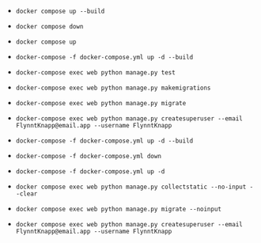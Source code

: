 - `docker compose up --build`
- `docker compose down`
- `docker compose up`




- `docker-compose -f docker-compose.yml up -d --build`
- `docker-compose exec web python manage.py test`
- `docker-compose exec web python manage.py makemigrations`
- `docker-compose exec web python manage.py migrate`
- `docker-compose exec web python manage.py createsuperuser --email FlynntKnapp@email.app --username FlynntKnapp`

- `docker-compose -f docker-compose.yml up -d --build`
- `docker-compose -f docker-compose.yml down`
- `docker-compose -f docker-compose.yml up -d`

- `docker compose exec web python manage.py collectstatic --no-input --clear`
- `docker compose exec web python manage.py migrate --noinput`
- `docker compose exec web python manage.py createsuperuser --email FlynntKnapp@email.app --username FlynntKnapp`
